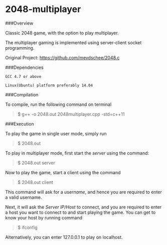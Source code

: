 2048-multiplayer
================

###Overview

Classic 2048 game, with the option to play multiplayer.

The multiplayer gaming is implemented using server-client socket programming.

Original Project: https://github.com/mevdschee/2048.c

###Dependencies

`GCC 4.7 or above`

`Linux(Ubuntu) platform preferably 14.04`

###Compilation

To compile, run the following command on terminal

> $ g++ -o 2048.out 2048multiplayer.cpp -std=c++11

###Execution

To play the game in single user mode, simply run

> $ 2048.out

To play in multiplayer mode, first start the *server* using the command:

> $ 2048.out server

Now to play the game, start a client using the command

> $ 2048.out client

This command will ask for a *username*, and hence you are required to enter a valid username.

Next, it will ask the *Server IP/Host* to connect, and you are required to enter a host you want to connect to and start playing the game.
You can get to know your host by running command
> $ ifconfig

Alternatively, you can enter 127.0.0.1 to play on localhost.
